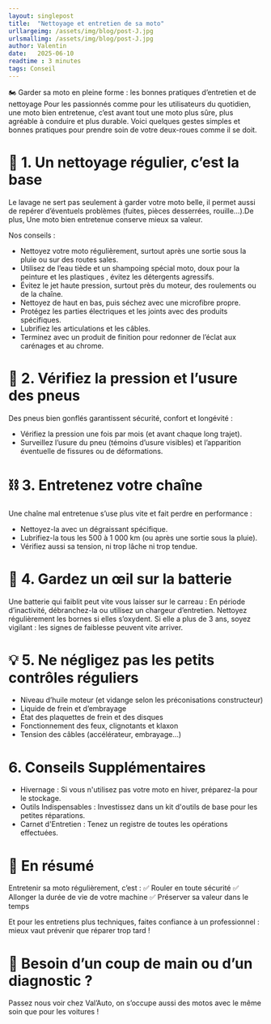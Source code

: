 ```yaml
---
layout: singlepost
title:  "Nettoyage et entretien de sa moto"
urllargeimg: /assets/img/blog/post-J.jpg
urlsmallimg: /assets/img/blog/post-J.jpg
author: Valentin
date:   2025-06-10
readtime : 3 minutes
tags: Conseil  
---
```

🏍️ Garder sa moto en pleine forme : les bonnes pratiques d’entretien et de nettoyage
Pour les passionnés comme pour les utilisateurs du quotidien, une moto bien entretenue, c’est avant tout une moto plus sûre, plus agréable à conduire et plus durable. Voici quelques gestes simples et bonnes pratiques pour prendre soin de votre deux-roues comme il se doit.

# 🧼 1. Un nettoyage régulier, c’est la base
Le lavage ne sert pas seulement à garder votre moto belle, il permet aussi de repérer d’éventuels problèmes (fuites, pièces desserrées, rouille…).De plus, Une moto bien entretenue conserve mieux sa valeur.

Nos conseils :
* Nettoyez votre moto régulièrement, surtout après une sortie sous la pluie ou sur des routes sales.
* Utilisez de l’eau tiède et un shampoing spécial moto, doux pour la peinture et les plastiques , évitez les détergents agressifs.
* Évitez le jet haute pression, surtout près du moteur, des roulements ou de la chaîne.
* Nettoyez de haut en bas, puis séchez avec une microfibre propre.
* Protégez les parties électriques et les joints avec des produits spécifiques.
* Lubrifiez les articulations et les câbles.
* Terminez avec un produit de finition pour redonner de l’éclat aux carénages et au chrome.

# 🔧 2. Vérifiez la pression et l’usure des pneus
Des pneus bien gonflés garantissent sécurité, confort et longévité :
* Vérifiez la pression une fois par mois (et avant chaque long trajet).
* Surveillez l’usure du pneu (témoins d’usure visibles) et l’apparition éventuelle de fissures ou de déformations.

# ⛓️ 3. Entretenez votre chaîne
Une chaîne mal entretenue s’use plus vite et fait perdre en performance :
* Nettoyez-la avec un dégraissant spécifique.
* Lubrifiez-la tous les 500 à 1 000 km (ou après une sortie sous la pluie).
* Vérifiez aussi sa tension, ni trop lâche ni trop tendue.

# 🔋 4. Gardez un œil sur la batterie
Une batterie qui faiblit peut vite vous laisser sur le carreau :
En période d’inactivité, débranchez-la ou utilisez un chargeur d’entretien.
Nettoyez régulièrement les bornes si elles s’oxydent.
Si elle a plus de 3 ans, soyez vigilant : les signes de faiblesse peuvent vite arriver.

# 💡 5. Ne négligez pas les petits contrôles réguliers
* Niveau d’huile moteur (et vidange selon les préconisations constructeur)
* Liquide de frein et d’embrayage
* État des plaquettes de frein et des disques 
* Fonctionnement des feux, clignotants et klaxon
* Tension des câbles (accélérateur, embrayage…)

# 6. Conseils Supplémentaires
* Hivernage : Si vous n'utilisez pas votre moto en hiver, préparez-la pour le stockage.
* Outils Indispensables : Investissez dans un kit d'outils de base pour les petites réparations.
* Carnet d'Entretien : Tenez un registre de toutes les opérations effectuées.

# 🏁 En résumé
Entretenir sa moto régulièrement, c’est : 
✅ Rouler en toute sécurité
✅ Allonger la durée de vie de votre machine
✅ Préserver sa valeur dans le temps

Et pour les entretiens plus techniques, faites confiance à un professionnel : mieux vaut prévenir que réparer trop tard !

# 📍 Besoin d’un coup de main ou d’un diagnostic ?
Passez nous voir chez Val’Auto, on s’occupe aussi des motos avec le même soin que pour les voitures !